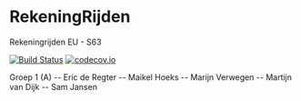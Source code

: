 # RekeningRijden 

Rekeningrijden EU - S63

[![Build Status](https://travis-ci.org/RekeningRijden/SimulationSystem.svg?branch=master)](https://travis-ci.org/RekeningRijden/SimulationSystem) [![codecov.io](https://codecov.io/github/RekeningRijden/SimulationSystem/coverage.svg?branch=master)](https://codecov.io/github/RekeningRijden/SimulationSystem?branch=master)

Groep 1 (A)
-- Eric de Regter
-- Maikel Hoeks
-- Marijn Verwegen
-- Martijn van Dijk
-- Sam Jansen